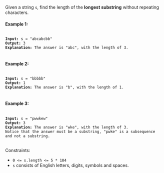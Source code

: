 Given a string `s`, find the length of the **longest substring** without repeating characters.

 

#### Example 1:

<pre>
<code>
<b>Input:</b> s = "abcabcbb"
<b>Output:</b> 3
<b>Explanation:</b> The answer is "abc", with the length of 3.
</code>
</pre>

#### Example 2:

<pre>
<code>
<b>Input:</b> s = "bbbbb"
<b>Output:</b> 1
<b>Explanation:</b> The answer is "b", with the length of 1.
</code>
</pre>

#### Example 3:

<pre>
<code>
<b>Input:</b> s = "pwwkew"
<b>Output:</b> 3
<b>Explanation:</b> The answer is "wke", with the length of 3.
Notice that the answer must be a substring, "pwke" is a subsequence and not a substring.
</code>
</pre>
 

Constraints:

- `0 <= s.length <= 5 * 104`
- `s` consists of English letters, digits, symbols and spaces.
